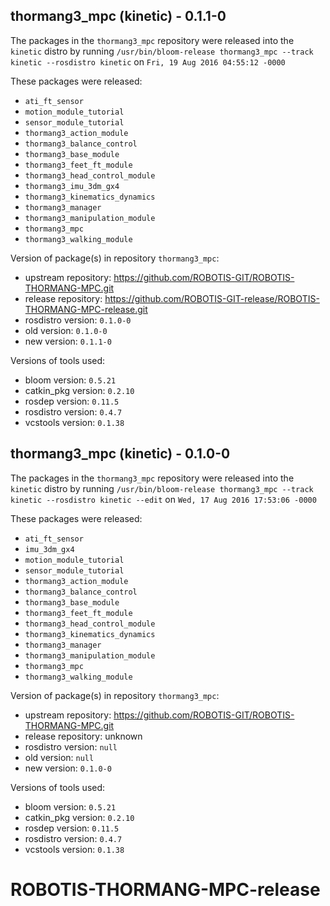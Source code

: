 ## thormang3_mpc (kinetic) - 0.1.1-0

The packages in the `thormang3_mpc` repository were released into the `kinetic` distro by running `/usr/bin/bloom-release thormang3_mpc --track kinetic --rosdistro kinetic` on `Fri, 19 Aug 2016 04:55:12 -0000`

These packages were released:
- `ati_ft_sensor`
- `motion_module_tutorial`
- `sensor_module_tutorial`
- `thormang3_action_module`
- `thormang3_balance_control`
- `thormang3_base_module`
- `thormang3_feet_ft_module`
- `thormang3_head_control_module`
- `thormang3_imu_3dm_gx4`
- `thormang3_kinematics_dynamics`
- `thormang3_manager`
- `thormang3_manipulation_module`
- `thormang3_mpc`
- `thormang3_walking_module`

Version of package(s) in repository `thormang3_mpc`:

- upstream repository: https://github.com/ROBOTIS-GIT/ROBOTIS-THORMANG-MPC.git
- release repository: https://github.com/ROBOTIS-GIT-release/ROBOTIS-THORMANG-MPC-release.git
- rosdistro version: `0.1.0-0`
- old version: `0.1.0-0`
- new version: `0.1.1-0`

Versions of tools used:

- bloom version: `0.5.21`
- catkin_pkg version: `0.2.10`
- rosdep version: `0.11.5`
- rosdistro version: `0.4.7`
- vcstools version: `0.1.38`


## thormang3_mpc (kinetic) - 0.1.0-0

The packages in the `thormang3_mpc` repository were released into the `kinetic` distro by running `/usr/bin/bloom-release thormang3_mpc --track kinetic --rosdistro kinetic --edit` on `Wed, 17 Aug 2016 17:53:06 -0000`

These packages were released:
- `ati_ft_sensor`
- `imu_3dm_gx4`
- `motion_module_tutorial`
- `sensor_module_tutorial`
- `thormang3_action_module`
- `thormang3_balance_control`
- `thormang3_base_module`
- `thormang3_feet_ft_module`
- `thormang3_head_control_module`
- `thormang3_kinematics_dynamics`
- `thormang3_manager`
- `thormang3_manipulation_module`
- `thormang3_mpc`
- `thormang3_walking_module`

Version of package(s) in repository `thormang3_mpc`:

- upstream repository: https://github.com/ROBOTIS-GIT/ROBOTIS-THORMANG-MPC.git
- release repository: unknown
- rosdistro version: `null`
- old version: `null`
- new version: `0.1.0-0`

Versions of tools used:

- bloom version: `0.5.21`
- catkin_pkg version: `0.2.10`
- rosdep version: `0.11.5`
- rosdistro version: `0.4.7`
- vcstools version: `0.1.38`


# ROBOTIS-THORMANG-MPC-release